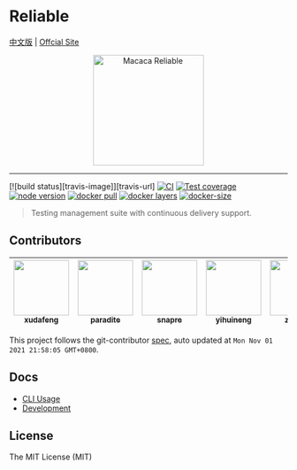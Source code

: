 # Reliable

[中文版](README.zh-CN.md) | [Offcial Site](//macacajs.github.io/reliable)

<p align="center">
  <a href="//macacajs.github.io/reliable">
    <img
      alt="Macaca Reliable"
      src="https://macacajs.github.io/reliable/logo/reliable.svg"
      width="200"
    />
  </a>
</p>

---

[![build status][travis-image]][travis-url]
[![CI][CI-image]][CI-url]
[![Test coverage][codecov-image]][codecov-url]
[![node version][node-image]][node-url]
[![docker pull][docker-pull-image]][docker-url]
[![docker layers][docker-layers-image]][docker-url]
[![docker-size][docker-size-image]][docker-url]

[CI-image]: https://github.com/macacajs/reliable/actions/workflows/ci.yml/badge.svg
[CI-url]: https://github.com/macacajs/reliable/actions/workflows/ci.yml
[codecov-image]: https://img.shields.io/codecov/c/github/macacajs/reliable/master.svg
[codecov-url]: https://codecov.io/gh/macacajs/reliable
[node-image]: https://img.shields.io/badge/node.js-%3E=_12-green.svg
[node-url]: http://nodejs.org/download/
[docker-pull-image]: https://img.shields.io/docker/pulls/macacajs/reliable-web.svg?logo=dockbit
[docker-layers-image]: https://img.shields.io/microbadger/layers/macacajs/reliable-web.svg?logo=dockbit
[docker-size-image]: https://img.shields.io/microbadger/image-size/macacajs/reliable-web.svg?logo=dockbit
[docker-url]: https://hub.docker.com/r/macacajs/reliable-web/

> Testing management suite with continuous delivery support.

<!-- GITCONTRIBUTOR_START -->

## Contributors

|[<img src="https://avatars.githubusercontent.com/u/1011681?v=4" width="100px;"/><br/><sub><b>xudafeng</b></sub>](https://github.com/xudafeng)<br/>|[<img src="https://avatars.githubusercontent.com/u/1209810?v=4" width="100px;"/><br/><sub><b>paradite</b></sub>](https://github.com/paradite)<br/>|[<img src="https://avatars.githubusercontent.com/u/52845048?v=4" width="100px;"/><br/><sub><b>snapre</b></sub>](https://github.com/snapre)<br/>|[<img src="https://avatars.githubusercontent.com/u/10104168?v=4" width="100px;"/><br/><sub><b>yihuineng</b></sub>](https://github.com/yihuineng)<br/>|[<img src="https://avatars.githubusercontent.com/u/15025212?v=4" width="100px;"/><br/><sub><b>zhuyali</b></sub>](https://github.com/zhuyali)<br/>|
| :---: | :---: | :---: | :---: | :---: |


This project follows the git-contributor [spec](https://github.com/xudafeng/git-contributor), auto updated at `Mon Nov 01 2021 21:58:05 GMT+0800`.

<!-- GITCONTRIBUTOR_END -->

## Docs

- [CLI Usage](//github.com/macacajs/reliable-cli)
- [Development](./docker/reliable-web#development)

## License

The MIT License (MIT)
